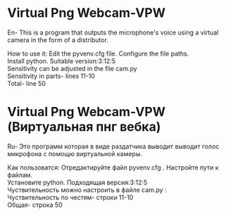# Virtual Png Webcam-VPW 
En- This is a program that outputs the microphone's voice using a virtual camera in the form of a distributor.

How to use it:
Edit the pyvenv.cfg file. Configure the file paths.\
Install python. Suitable version:3:12:5\
Sensitivity can be adjusted in the file cam.py\
Sensitivity in parts- lines 11-10 \
  Total- line 50

# Virtual Png Webcam-VPW (Виртуальная пнг вебка)
Ru- Это программ которая в виде раздатчика выводит выводит голос микрофона с помощю виртуальной камеры.

Как пользоватся:
Отредактируйте файл pyvenv.cfg . Настройте пути к файлам.\
Установите python. Подходящая версия:3:12:5\
Чуствительность можно настроить в файле cam.py :\
  Чуствительность по честям- строки 11-10 \
  Общая- строка 50

